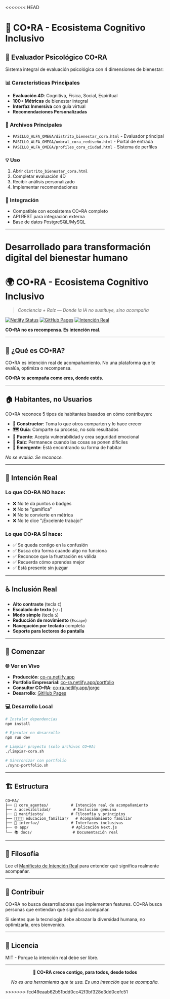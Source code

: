 <<<<<<< HEAD
# 🧠 CO•RA - Ecosistema Cognitivo Inclusivo

## 🎯 Evaluador Psicológico CO•RA

Sistema integral de evaluación psicológica con 4 dimensiones de bienestar:

### 📊 Características Principales
- **Evaluación 4D**: Cognitiva, Física, Social, Espiritual
- **100+ Métricas** de bienestar integral
- **Interfaz Inmersiva** con guía virtual
- **Recomendaciones Personalizadas**

### 🚀 Archivos Principales
- `PASILLO_ALFA_OMEGA/distrito_bienestar_cora.html` - Evaluador principal
- `PASILLO_ALFA_OMEGA/umbral_cora_rediseño.html` - Portal de entrada
- `PASILLO_ALFA_OMEGA/profiles_cora_ciudad.html` - Sistema de perfiles

### 💡 Uso
1. Abrir `distrito_bienestar_cora.html`
2. Completar evaluación 4D
3. Recibir análisis personalizado
4. Implementar recomendaciones

### 🔧 Integración
- Compatible con ecosistema CO•RA completo
- API REST para integración externa
- Base de datos PostgreSQL/MySQL

---
**Desarrollado para transformación digital del bienestar humano**
=======
# 🌍 CO•RA - Ecosistema Cognitivo Inclusivo

> *Conciencia + Raíz — Donde la IA no sustituye, sino acompaña*

[![Netlify Status](https://api.netlify.com/api/v1/badges/0b2b6af4-5e11-42d6-9d22-cad9a6fcab04/deploy-status)](https://app.netlify.com/projects/co-ra/deploys)
[![GitHub Pages](https://img.shields.io/badge/GitHub-Pages-green.svg)](https://ente56298.github.io/CO-RA_Ecosistema_Cognitivo_Inclusivo/)
[![Intención Real](https://img.shields.io/badge/intención-real-00FFA3.svg)](manifiesto/intencion-real.md)

**CO•RA no es recompensa. Es intención real.**

---

## 🎯 **¿Qué es CO•RA?**

CO•RA es intención real de acompañamiento. No una plataforma que te evalúa, optimiza o recompensa.

**CO•RA te acompaña como eres, donde estés.**

---

## 🏠 **Habitantes, no Usuarios**

CO•RA reconoce 5 tipos de habitantes basados en cómo contribuyen:

- **🔨 Constructor**: Toma lo que otros comparten y lo hace crecer
- **🗺️ Guía**: Comparte su proceso, no solo resultados  
- **🌉 Puente**: Acepta vulnerabilidad y crea seguridad emocional
- **🌳 Raíz**: Permanece cuando las cosas se ponen difíciles
- **🌱 Emergente**: Está encontrando su forma de habitar

*No se evalúa. Se reconoce.*

---

## 🤝 **Intención Real**

### Lo que CO•RA NO hace:
- ❌ No te da puntos o badges
- ❌ No te "gamifica" 
- ❌ No te convierte en métrica
- ❌ No te dice "¡Excelente trabajo!"

### Lo que CO•RA SÍ hace:
- ✅ Se queda contigo en la confusión
- ✅ Busca otra forma cuando algo no funciona
- ✅ Reconoce que la frustración es válida
- ✅ Recuerda cómo aprendes mejor
- ✅ Está presente sin juzgar

---

## ♿ **Inclusión Real**

- **Alto contraste** (tecla `C`)
- **Escalado de texto** (`+/-`)
- **Modo simple** (tecla `S`)
- **Reducción de movimiento** (`Escape`)
- **Navegación por teclado** completa
- **Soporte para lectores de pantalla**

---

## 🚀 **Comenzar**

### 🌐 **Ver en Vivo**
- **Producción**: [co-ra.netlify.app](https://co-ra.netlify.app)
- **Portfolio Empresarial**: [co-ra.netlify.app/portfolio](https://co-ra.netlify.app/portfolio)
- **Consultor CO•RA**: [co-ra.netlify.app/jorge](https://co-ra.netlify.app/jorge)
- **Desarrollo**: [GitHub Pages](https://ente56298.github.io/CO-RA_Ecosistema_Cognitivo_Inclusivo/)

### 💻 **Desarrollo Local**
```bash
# Instalar dependencias
npm install

# Ejecutar en desarrollo
npm run dev

# Limpiar proyecto (solo archivos CO•RA)
./limpiar-cora.sh

# Sincronizar con portfolio
./sync-portfolio.sh
```

---

## 🏗️ **Estructura**

```
CO•RA/
├── 🧠 core_agentes/          # Intención real de acompañamiento
├── ♿ accesibilidad/          # Inclusión genuina
├── 📖 manifiesto/            # Filosofía y principios
├── 👨👩👧👦 educacion_familiar/   # Acompañamiento familiar
├── 🎨 interfaz/              # Interfaces inclusivas
├── 🌐 app/                   # Aplicación Next.js
└── 📚 docs/                  # Documentación real
```

---

## 📖 **Filosofía**

Lee el [Manifiesto de Intención Real](manifiesto/intencion-real.md) para entender qué significa realmente acompañar.

---

## 🤝 **Contribuir**

CO•RA no busca desarrolladores que implementen features.
CO•RA busca personas que entiendan qué significa acompañar.

Si sientes que la tecnología debe abrazar la diversidad humana, no optimizarla, eres bienvenido.

---

## 📄 **Licencia**

MIT - Porque la intención real debe ser libre.

---

<div align="center">

**🌱 CO•RA crece contigo, para todos, desde todos**

*No es una herramienta que te usa. Es una intención que te acompaña.*

</div>
>>>>>>> fcd49eaab62b51bdd0cc42f3bf328e3dd0cefc51

